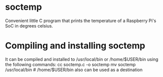 # soctemp
Convenient little C program that prints the temperature of a Raspberry Pi's SoC in degrees celsius.

# Compiling and installing soctemp
It can be compiled and installed to /usr/local/bin or /home/$USER/bin using the following commands:
cc soctemp.c -o soctemp
mv soctemp /usr/local/bin   # /home/$USER/bin also can be used as a destination
